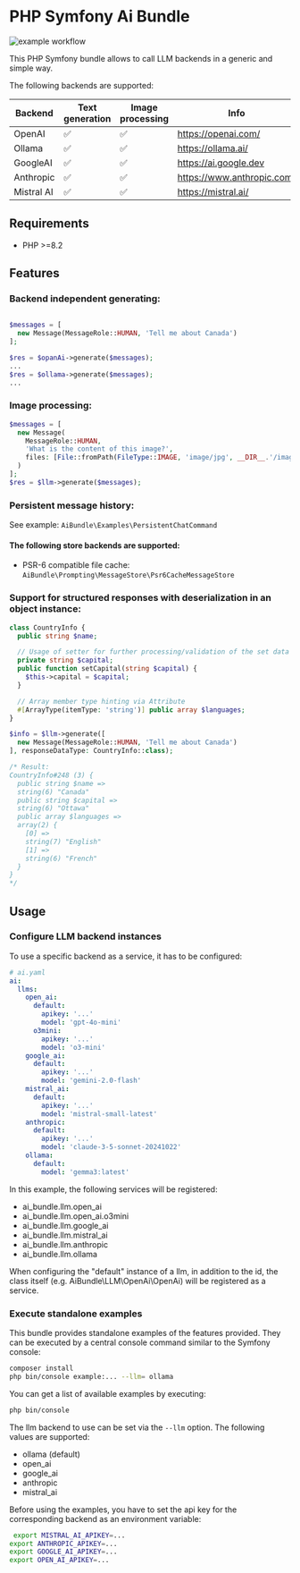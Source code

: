 # PHP Symfony Ai Bundle

![example workflow](https://github.com/johannes85/AiBundle/actions/workflows/symfony-bundle.yml/badge.svg)

This PHP Symfony bundle allows to call LLM backends in a generic and simple way.

The following backends are supported:

| Backend    | Text generation | Image processing  | Info                       
|------------|-----------------|-------------------|----------------------------|
| OpenAI     | ✅               | ✅                 | https://openai.com/        |
| Ollama     | ✅               | ✅                 | https://ollama.ai/         |
| GoogleAI   | ✅               | ✅                 | https://ai.google.dev      |
| Anthropic  | ✅               | ✅                 | https://www.anthropic.com/ |
| Mistral AI | ✅               | ✅                 | https://mistral.ai/        |

## Requirements
- PHP >=8.2

## Features

### Backend independent generating:
```php

$messages = [
  new Message(MessageRole::HUMAN, 'Tell me about Canada')
];

$res = $opanAi->generate($messages);
...
$res = $ollama->generate($messages);
...
```

### Image processing:
```php
$messages = [
  new Message(
    MessageRole::HUMAN,
    'What is the content of this image?',
    files: [File::fromPath(FileType::IMAGE, 'image/jpg', __DIR__.'/image.jpg')]
  )
];
$res = $llm->generate($messages);
```

### Persistent message history:
See example: ```AiBundle\Examples\PersistentChatCommand```

#### The following store backends are supported:
- PSR-6 compatible file cache: ```AiBundle\Prompting\MessageStore\Psr6CacheMessageStore```

### Support for structured responses with deserialization in an object instance:
```php
class CountryInfo {
  public string $name;

  // Usage of setter for further processing/validation of the set data
  private string $capital;
  public function setCapital(string $capital) {
    $this->capital = $capital;
  }

  // Array member type hinting via Attribute
  #[ArrayType(itemType: 'string')] public array $languages; 
}

$info = $llm->generate([
  new Message(MessageRole::HUMAN, 'Tell me about Canada')
], responseDataType: CountryInfo::class);

/* Result:
CountryInfo#248 (3) {
  public string $name =>
  string(6) "Canada"
  public string $capital =>
  string(6) "Ottawa"
  public array $languages =>
  array(2) {
    [0] =>
    string(7) "English"
    [1] =>
    string(6) "French"
  }
}
*/
```

## Usage

### Configure LLM backend instances
To use a specific backend as a service, it has to be configured:

```yaml
# ai.yaml
ai:
  llms:
    open_ai:
      default:
        apikey: '...'
        model: 'gpt-4o-mini'
      o3mini:
        apikey: '...'
        model: 'o3-mini'
    google_ai:
      default:
        apikey: '...'
        model: 'gemini-2.0-flash'
    mistral_ai:
      default:
        apikey: '...'
        model: 'mistral-small-latest'
    anthropic:
      default:
        apikey: '...'
        model: 'claude-3-5-sonnet-20241022'
    ollama:
      default:
        model: 'gemma3:latest'
```

In this example, the following services will be registered:
- ai_bundle.llm.open_ai
- ai_bundle.llm.open_ai.o3mini
- ai_bundle.llm.google_ai
- ai_bundle.llm.mistral_ai
- ai_bundle.llm.anthropic
- ai_bundle.llm.ollama

When configuring the "default" instance of a llm, in addition to the id, the class itself (e.g. AiBundle\LLM\OpenAi\OpenAi) will be registered as a service.

### Execute standalone examples
This bundle provides standalone examples of the features provided.
They can be executed by a central console command similar to the Symfony console:

```bash
composer install
php bin/console example:... --llm= ollama
```

You can get a list of available examples by executing:
```bash
php bin/console
```

The llm backend to use can be set via the ```--llm``` option.
The following values are supported:
- ollama (default)
- open_ai
- google_ai
- anthropic
- mistral_ai

Before using the examples, you have to set the api key for the corresponding backend as an environment variable:
```bash
 export MISTRAL_AI_APIKEY=...
export ANTHROPIC_APIKEY=...
export GOOGLE_AI_APIKEY=...
export OPEN_AI_APIKEY=...
```
